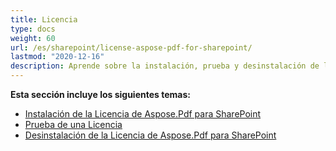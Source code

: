 ```yaml
---
title: Licencia
type: docs
weight: 60
url: /es/sharepoint/license-aspose-pdf-for-sharepoint/
lastmod: "2020-12-16"
description: Aprende sobre la instalación, prueba y desinstalación de la licencia PDF SharePoint API.
---
```


**Esta sección incluye los siguientes temas:**
- [Instalación de la Licencia de Aspose.Pdf para SharePoint](/pdf/es/sharepoint/installing-aspose-pdf-for-sharepoint-license/)
- [Prueba de una Licencia](/pdf/es/sharepoint/testing-a-license/)
- [Desinstalación de la Licencia de Aspose.Pdf para SharePoint](/pdf/es/sharepoint/uninstalling-aspose-pdf-for-sharepoint-license/)